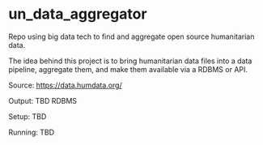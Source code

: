 # un_data_aggregator
Repo using big data tech to find and aggregate open source humanitarian data.

The idea behind this project is to bring humanitarian data files into a data pipeline, aggregate them, and make
them available via a RDBMS or API.

Source: https://data.humdata.org/

Output: TBD RDBMS

Setup: TBD

Running: TBD